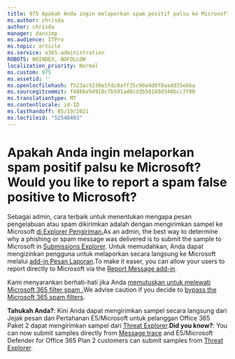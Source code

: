 ```yaml
---
title: 975 Apakah Anda ingin melaporkan spam positif palsu ke Microsoft?
ms.author: chrisda
author: chrisda
manager: dansimp
ms.audience: ITPro
ms.topic: article
ms.service: o365-administration
ROBOTS: NOINDEX, NOFOLLOW
localization_priority: Normal
ms.custom: 975
ms.assetid: ''
ms.openlocfilehash: f523ac9230e5fdc8aff35c90a9d0f8aadd35e66a
ms.sourcegitcommit: f4866e94918c7b591ad0cd3b58169d340bcc7f00
ms.translationtype: MT
ms.contentlocale: id-ID
ms.lasthandoff: 05/19/2021
ms.locfileid: "52540403"
---
```

# <a name="would-you-like-to-report-a-spam-false-positive-to-microsoft"></a><span data-ttu-id="0e390-102">Apakah Anda ingin melaporkan spam positif palsu ke Microsoft?</span><span class="sxs-lookup"><span data-stu-id="0e390-102">Would you like to report a spam false positive to Microsoft?</span></span>

<span data-ttu-id="0e390-103">Sebagai admin, cara terbaik untuk menentukan mengapa pesan pengelabuan atau spam dikirimkan adalah dengan mengirimkan sampel ke Microsoft [di Explorer Pengiriman.](https://protection.office.com/reportsubmission)</span><span class="sxs-lookup"><span data-stu-id="0e390-103">As an admin, the best way to determine why a phishing or spam message was delivered is to submit the sample to Microsoft in [Submissions Explorer](https://protection.office.com/reportsubmission).</span></span> <span data-ttu-id="0e390-104">Untuk memudahkan, Anda dapat mengizinkan pengguna untuk melaporkan secara langsung ke Microsoft melalui [add-in Pesan Laporan](https://appsource.microsoft.com/product/office/WA104381180?src=office&tab=Overview).</span><span class="sxs-lookup"><span data-stu-id="0e390-104">To make it easer, you can allow your users to report directly to Microsoft via the [Report Message add-in](https://appsource.microsoft.com/product/office/WA104381180?src=office&tab=Overview).</span></span>

<span data-ttu-id="0e390-105">Kami menyarankan berhati-hati jika Anda [memutuskan untuk melewati Microsoft 365 filter spam .](/exchange/troubleshoot/antispam/cautions-against-bypassing-spam-filters)</span><span class="sxs-lookup"><span data-stu-id="0e390-105">We advise caution if you decide to [bypass the Microsoft 365 spam filters](/exchange/troubleshoot/antispam/cautions-against-bypassing-spam-filters).</span></span>

<span data-ttu-id="0e390-106">**Tahukah Anda?**: Kini Anda dapat [](https://protection.office.com/messagetrace) mengirimkan sampel secara langsung dari Jejak pesan dan Pertahanan E5/Microsoft untuk pelanggan Office 365 Paket 2 dapat mengirimkan sampel dari [Threat Explorer](/microsoft-365/security/office-365-security/threat-explorer).</span><span class="sxs-lookup"><span data-stu-id="0e390-106">**Did you know?**: You can now submit samples directly from [Message trace](https://protection.office.com/messagetrace) and E5/Microsoft Defender for Office 365 Plan 2 customers can submit samples from [Threat Explorer](/microsoft-365/security/office-365-security/threat-explorer).</span></span>
